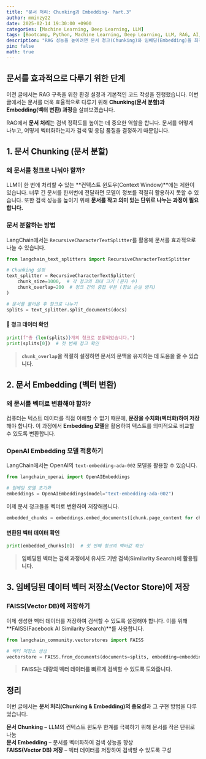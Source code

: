 ```yaml
---
title: "문서 처리: Chunking과 Embedding- Part.3"
author: mminzy22
date: 2025-02-14 19:30:00 +0900
categories: [Machine Learning, Deep Learning, LLM]
tags: [Bootcamp, Python, Machine Learning, Deep Learning, LLM, RAG, AI, TIL]
description: "RAG 성능을 높이려면 문서 청크(Chunking)와 임베딩(Embedding)을 최적화해야 합니다. 문서를 작은 단위로 나누고 벡터화하여 검색 성능을 개선하는 방법을 실습 코드와 함께 제공합니다."
pin: false
math: true
---
```



## 문서를 효과적으로 다루기 위한 단계

이전 글에서는 RAG 구축을 위한 환경 설정과 기본적인 코드 작성을 진행했습니다. 이번 글에서는 문서를 더욱 효율적으로 다루기 위해 **Chunking(문서 분할)과 Embedding(벡터 변환) 과정**을 살펴보겠습니다.

RAG에서 **문서 처리**는 검색 정확도를 높이는 데 중요한 역할을 합니다. 문서를 어떻게 나누고, 어떻게 벡터화하는지가 검색 및 응답 품질을 결정하기 때문입니다.


## 1. 문서 Chunking (문서 분할)

### 왜 문서를 청크로 나눠야 할까?

LLM이 한 번에 처리할 수 있는 **컨텍스트 윈도우(Context Window)**에는 제한이 있습니다. 너무 긴 문서를 한꺼번에 전달하면 모델이 정보를 적절히 활용하지 못할 수 있습니다. 또한 검색 성능을 높이기 위해 **문서를 작고 의미 있는 단위로 나누는 과정이 필요합니다.**

### 문서 분할하는 방법
LangChain에서는 `RecursiveCharacterTextSplitter`를 활용해 문서를 효과적으로 나눌 수 있습니다.

```python
from langchain_text_splitters import RecursiveCharacterTextSplitter

# Chunking 설정
text_splitter = RecursiveCharacterTextSplitter(
    chunk_size=1000,  # 각 청크의 최대 크기 (문자 수)
    chunk_overlap=200  # 청크 간의 중첩 부분 (정보 손실 방지)
)

# 문서를 불러온 후 청크로 나누기
splits = text_splitter.split_documents(docs)
```

#### **🔹 청크 데이터 확인**

```python
print(f"총 {len(splits)}개의 청크로 분할되었습니다.")
print(splits[0])  # 첫 번째 청크 확인
```

> **`chunk_overlap`을 적절히 설정하면 문서의 문맥을 유지하는 데 도움을 줄 수 있습니다.**


## 2. 문서 Embedding (벡터 변환)

### 왜 문서를 벡터로 변환해야 할까?

컴퓨터는 텍스트 데이터를 직접 이해할 수 없기 때문에, **문장을 수치화(벡터화)하여 저장**해야 합니다. 이 과정에서 **Embedding 모델**을 활용하여 텍스트를 의미적으로 비교할 수 있도록 변환합니다.

### OpenAI Embedding 모델 적용하기

LangChain에서는 OpenAI의 `text-embedding-ada-002` 모델을 활용할 수 있습니다.

```python
from langchain_openai import OpenAIEmbeddings

# 임베딩 모델 초기화
embeddings = OpenAIEmbeddings(model="text-embedding-ada-002")
```

이제 문서 청크들을 벡터로 변환하여 저장해봅니다.

```python
embedded_chunks = embeddings.embed_documents([chunk.page_content for chunk in splits])
```

#### **변환된 벡터 데이터 확인**

```python
print(embedded_chunks[0])  # 첫 번째 청크의 벡터값 확인
```

> **임베딩된 벡터는 검색 과정에서 유사도 기반 검색(Similarity Search)에 활용됩니다.**


## 3. 임베딩된 데이터 벡터 저장소(Vector Store)에 저장

### FAISS(Vector DB)에 저장하기

이제 생성한 벡터 데이터를 저장하여 검색할 수 있도록 설정해야 합니다. 이를 위해 **FAISS(Facebook AI Similarity Search)**를 사용합니다.

```python
from langchain_community.vectorstores import FAISS

# 벡터 저장소 생성
vectorstore = FAISS.from_documents(documents=splits, embedding=embeddings)
```

> **FAISS는 대량의 벡터 데이터를 빠르게 검색할 수 있도록 도와줍니다.**


## 정리

이번 글에서는 **문서 처리(Chunking & Embedding)의 중요성**과 그 구현 방법을 다루었습니다.

**문서 Chunking** – LLM의 컨텍스트 윈도우 한계를 극복하기 위해 문서를 작은 단위로 나눔  
**문서 Embedding** – 문서를 벡터화하여 검색 성능을 향상  
**FAISS(Vector DB) 저장** – 벡터 데이터를 저장하여 검색할 수 있도록 구성  
